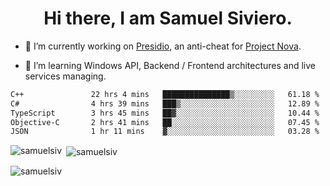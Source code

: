 <h1 align="center">Hi there, I am Samuel Siviero.</h1>

- 🔭 I’m currently working on [Presidio](https://presidio.ac), an anti-cheat for [Project Nova](https://discord.gg/novafn).

- 🌱 I’m learning Windows API, Backend / Frontend architectures and live services managing.

<!--START_SECTION:waka-->

```txt
C++               22 hrs 4 mins   ███████████████▒░░░░░░░░░   61.18 %
C#                4 hrs 39 mins   ███▒░░░░░░░░░░░░░░░░░░░░░   12.89 %
TypeScript        3 hrs 45 mins   ██▓░░░░░░░░░░░░░░░░░░░░░░   10.44 %
Objective-C       2 hrs 41 mins   ██░░░░░░░░░░░░░░░░░░░░░░░   07.45 %
JSON              1 hr 11 mins    ▓░░░░░░░░░░░░░░░░░░░░░░░░   03.28 %
```

<!--END_SECTION:waka-->

<p><img align="left" src="https://github-readme-stats.vercel.app/api/top-langs?username=samuelsiv&show_icons=true&locale=en&layout=compact&theme=radical" alt="samuelsiv" /></p>

<p>&nbsp;<img align="center" src="https://github-readme-stats.vercel.app/api?username=samuelsiv&show_icons=true&locale=en&theme=radical" alt="samuelsiv" /></p>
<p align="left"> <img src="https://komarev.com/ghpvc/?username=samuelsiv&label=Profile%20views&color=0e75b6&style=flat" alt="samuelsiv" /> </p>
